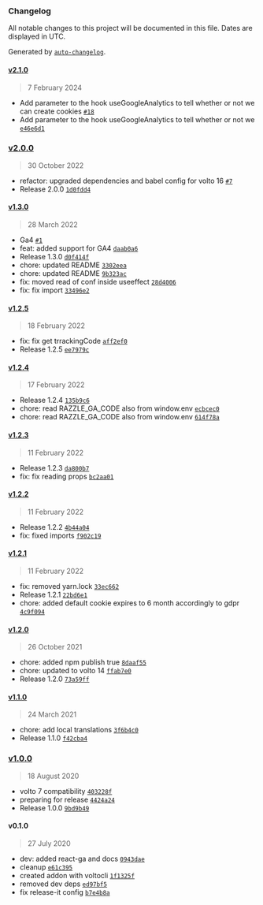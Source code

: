 ### Changelog

All notable changes to this project will be documented in this file. Dates are displayed in UTC.

Generated by [`auto-changelog`](https://github.com/CookPete/auto-changelog).

#### [v2.1.0](https://github.com/collective/volto-google-analytics/compare/v2.0.0...v2.1.0)

> 7 February 2024

- Add parameter to the hook useGoogleAnalytics to tell whether or not we can create cookies [`#18`](https://github.com/collective/volto-google-analytics/pull/18)
- Add parameter to the hook useGoogleAnalytics to tell whether or not we [`e46e6d1`](https://github.com/collective/volto-google-analytics/commit/e46e6d1da6570969496fd5d813999bae4e4a4175)

### [v2.0.0](https://github.com/collective/volto-google-analytics/compare/v1.3.0...v2.0.0)

> 30 October 2022

- refactor: upgraded dependencies and babel config for volto 16 [`#7`](https://github.com/collective/volto-google-analytics/pull/7)
- Release 2.0.0 [`1d0fdd4`](https://github.com/collective/volto-google-analytics/commit/1d0fdd40898f4b29a82fea26fb294dd91ec0708d)

#### [v1.3.0](https://github.com/collective/volto-google-analytics/compare/v1.2.5...v1.3.0)

> 28 March 2022

- Ga4 [`#1`](https://github.com/collective/volto-google-analytics/pull/1)
- feat: added support for GA4 [`daab0a6`](https://github.com/collective/volto-google-analytics/commit/daab0a6d99107446e3d335cbec11a7f19954cdb3)
- Release 1.3.0 [`d0f414f`](https://github.com/collective/volto-google-analytics/commit/d0f414fcebaaa925df58e072a7c0a4f17d3cfc3e)
- chore: updated README [`3302eea`](https://github.com/collective/volto-google-analytics/commit/3302eeade32d684b6b066e799df4ad63b12b8b7f)
- chore: updated README [`9b323ac`](https://github.com/collective/volto-google-analytics/commit/9b323ac6dddae3cde4c55887fad52d400b0ba644)
- fix: moved read of conf inside useeffect [`28d4006`](https://github.com/collective/volto-google-analytics/commit/28d4006b8fc7a913b9cbe6823db8792268e7fcc5)
- fix: fix import [`33496e2`](https://github.com/collective/volto-google-analytics/commit/33496e25666ef75d3e0f5fec1e7942cc42f7e2de)

#### [v1.2.5](https://github.com/collective/volto-google-analytics/compare/v1.2.4...v1.2.5)

> 18 February 2022

- fix: fix get trrackingCode [`aff2ef0`](https://github.com/collective/volto-google-analytics/commit/aff2ef0e179efdaa10a336e5c31e965fa301e28a)
- Release 1.2.5 [`ee7979c`](https://github.com/collective/volto-google-analytics/commit/ee7979c08a0e14e55f23c28ffe0b703d6d5d3db3)

#### [v1.2.4](https://github.com/collective/volto-google-analytics/compare/v1.2.3...v1.2.4)

> 17 February 2022

- Release 1.2.4 [`135b9c6`](https://github.com/collective/volto-google-analytics/commit/135b9c6a997781801c16e187aa04536225613f0f)
- chore: read RAZZLE_GA_CODE also from window.env [`ecbcec0`](https://github.com/collective/volto-google-analytics/commit/ecbcec0397341f835f8dbd3deca7d15e914208ae)
- chore: read RAZZLE_GA_CODE also from window.env [`614f78a`](https://github.com/collective/volto-google-analytics/commit/614f78ae7c62c2e60d373c5a8d3116bf779c6cd3)

#### [v1.2.3](https://github.com/collective/volto-google-analytics/compare/v1.2.2...v1.2.3)

> 11 February 2022

- Release 1.2.3 [`da800b7`](https://github.com/collective/volto-google-analytics/commit/da800b748c88caaf62c632ce894277c1dd55fd96)
- fix: fix reading props [`bc2aa01`](https://github.com/collective/volto-google-analytics/commit/bc2aa01e10de00d87246cab7e3d5653b133ab630)

#### [v1.2.2](https://github.com/collective/volto-google-analytics/compare/v1.2.1...v1.2.2)

> 11 February 2022

- Release 1.2.2 [`4b44a04`](https://github.com/collective/volto-google-analytics/commit/4b44a043ddbdf7bb5063a36888a12f1208b9f693)
- fix: fixed imports [`f902c19`](https://github.com/collective/volto-google-analytics/commit/f902c19e560ec64ef12a09feab09c4ddce16196b)

#### [v1.2.1](https://github.com/collective/volto-google-analytics/compare/v1.2.0...v1.2.1)

> 11 February 2022

- fix: removed yarn.lock [`33ec662`](https://github.com/collective/volto-google-analytics/commit/33ec662321945ca357268ca5d852462abbd332f4)
- Release 1.2.1 [`22bd6e1`](https://github.com/collective/volto-google-analytics/commit/22bd6e14e337ffcccc3466f2b3111644dca90b01)
- chore: added default cookie expires to 6 month accordingly to gdpr [`4c9f094`](https://github.com/collective/volto-google-analytics/commit/4c9f094ccd7f88500af3e91b50262b31091ca144)

#### [v1.2.0](https://github.com/collective/volto-google-analytics/compare/v1.1.0...v1.2.0)

> 26 October 2021

- chore: added npm publish true [`8daaf55`](https://github.com/collective/volto-google-analytics/commit/8daaf552db695fdcff29d4e9f8405f1d616c9037)
- chore: updated to volto 14 [`ffab7e0`](https://github.com/collective/volto-google-analytics/commit/ffab7e04d3602838f06907959f9358e000149521)
- Release 1.2.0 [`73a59ff`](https://github.com/collective/volto-google-analytics/commit/73a59ffdf021f477aba766c6d9a169569cf7fd48)

#### [v1.1.0](https://github.com/collective/volto-google-analytics/compare/v1.0.0...v1.1.0)

> 24 March 2021

- chore: add local translations [`3f6b4c0`](https://github.com/collective/volto-google-analytics/commit/3f6b4c0a35461bf6a538286222d7da1dc084d7f4)
- Release 1.1.0 [`f42cba4`](https://github.com/collective/volto-google-analytics/commit/f42cba4def40a4654a0a1d950130319b4b688602)

### [v1.0.0](https://github.com/collective/volto-google-analytics/compare/v0.1.0...v1.0.0)

> 18 August 2020

- volto 7 compatibility [`403228f`](https://github.com/collective/volto-google-analytics/commit/403228f25af27102819c6227d58f22a77d04059c)
- preparing for release [`4424a24`](https://github.com/collective/volto-google-analytics/commit/4424a24560d364c9b60b246fffb70aef3259c0f2)
- Release 1.0.0 [`9bd9b49`](https://github.com/collective/volto-google-analytics/commit/9bd9b49bde6bd6942454a1f6c87968e33eea041a)

#### v0.1.0

> 27 July 2020

- dev: added react-ga and docs [`0943dae`](https://github.com/collective/volto-google-analytics/commit/0943daeade481ec4a8e73386b3bf51359bc0dff4)
- cleanup [`e61c395`](https://github.com/collective/volto-google-analytics/commit/e61c39594aad0de74604faadab0e52b76d249b46)
- created addon with voltocli [`1f1325f`](https://github.com/collective/volto-google-analytics/commit/1f1325fc23d7e77297ea9a24fd32bdd94e3b07bc)
- removed dev deps [`ed97bf5`](https://github.com/collective/volto-google-analytics/commit/ed97bf557be28f7f40d602f73df2552955ad6bc7)
- fix release-it config [`b7e4b8a`](https://github.com/collective/volto-google-analytics/commit/b7e4b8ac2aa970e2b268b809f6e93282f5c14040)
